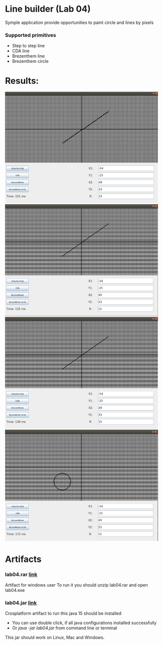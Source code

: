 # Line builder (Lab 04)
Symple application provide opportunities to paint circle and lines by pixels
### Supported primitives
* Step to step line
* CDA line
* Brezenthem line
* Brezenthem circle

# Results:

![](https://github.com/ViktorHi/kg-lab04/blob/master/img/step_by_step.png)
![](https://github.com/ViktorHi/kg-lab04/blob/master/img/bresenthem.png)
![](https://github.com/ViktorHi/kg-lab04/blob/master/img/cda.png)
![](https://github.com/ViktorHi/kg-lab04/blob/master/img/bresenthem_circle.png)

# Artifacts
### lab04.rar [link]()
Artifact for windows user
To run it you should unzip lab04.rar and open lab04.exe

### lab04.jar [link](https://github.com/ViktorHi/kg-lab04/tree/master/artifacts/artifacts/crossplatform)
Crosplatform artifact to run this java 15 should be installed
* You can use double click, if all java configurations installed successfully
* Or *java -jar lab04.jar* from command line or terminal 

This jar should work on Linux, Mac and Windows.



